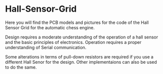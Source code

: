 # Hall-Sensor-Grid
Here you will find the PCB models and pictures for the code of the Hall Sensor Grid for the automatic chess engine.

Design requires a moderate understanding of the operation of a hall sensor and the basic principles of electronics.
Operation requires a proper understanding of Serial communication.

Some alterations in terms of pull-down resistors are required if you use a different Hall Senor for the design.
Other implementaions can also be used to do the same.
